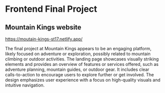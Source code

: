 # Frontend Final Project

## Mountain Kings website

https://moutain-kings-st17.netlify.app/

The final project at Mountain Kings appears to be an engaging platform, likely focused on adventure or exploration, possibly related to mountain climbing or outdoor activities. The landing page showcases visually striking elements and provides an overview of features or services offered, such as adventure planning, mountain guides, or outdoor gear. It includes clear calls-to-action to encourage users to explore further or get involved. The design emphasizes user experience with a focus on high-quality visuals and intuitive navigation.
